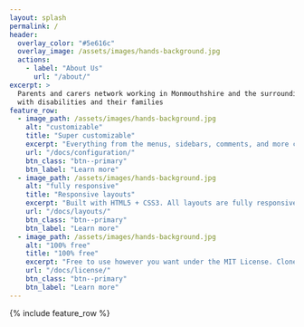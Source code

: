 ```yaml
---
layout: splash
permalink: /
header:
  overlay_color: "#5e616c"
  overlay_image: /assets/images/hands-background.jpg
  actions:
    - label: "About Us"
      url: "/about/"
excerpt: >
  Parents and carers network working in Monmouthshire and the surrounding areas to support children and young people 
  with disabilities and their families
feature_row:
  - image_path: /assets/images/hands-background.jpg
    alt: "customizable"
    title: "Super customizable"
    excerpt: "Everything from the menus, sidebars, comments, and more can be configured or set with YAML Front Matter."
    url: "/docs/configuration/"
    btn_class: "btn--primary"
    btn_label: "Learn more"
  - image_path: /assets/images/hands-background.jpg
    alt: "fully responsive"
    title: "Responsive layouts"
    excerpt: "Built with HTML5 + CSS3. All layouts are fully responsive with helpers to augment your content."
    url: "/docs/layouts/"
    btn_class: "btn--primary"
    btn_label: "Learn more"
  - image_path: /assets/images/hands-background.jpg
    alt: "100% free"
    title: "100% free"
    excerpt: "Free to use however you want under the MIT License. Clone it, fork it, customize it... whatever!"
    url: "/docs/license/"
    btn_class: "btn--primary"
    btn_label: "Learn more"      
---
```


{% include feature_row %}
